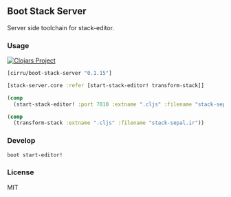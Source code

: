 
Boot Stack Server
----

Server side toolchain for stack-editor.

### Usage

[![Clojars Project](https://img.shields.io/clojars/v/cirru/boot-stack-server.svg)](https://clojars.org/cirru/boot-stack-server)

```clojure
[cirru/boot-stack-server "0.1.15"]
```

```clojure
[stack-server.core :refer [start-stack-editor! transform-stack]]

(comp
  (start-stack-editor! :port 7010 :extname ".cljs" :filename "stack-sepal.ir"))

(comp
  (transform-stack :extname ".cljs" :filename "stack-sepal.ir"))
```

### Develop

```bash
boot start-editor!
```

### License

MIT
